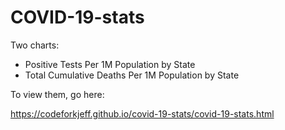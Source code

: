 
# COVID-19-stats

Two charts:
- Positive Tests Per 1M Population by State
- Total Cumulative Deaths Per 1M Population by State

To view them, go here:

https://codeforkjeff.github.io/covid-19-stats/covid-19-stats.html
